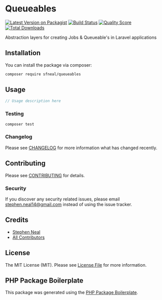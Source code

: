 # Queueables

[![Latest Version on Packagist](https://img.shields.io/packagist/v/sfneal/queueables.svg?style=flat-square)](https://packagist.org/packages/sfneal/queueables)
[![Build Status](https://img.shields.io/travis/sfneal/queueables/master.svg?style=flat-square)](https://travis-ci.org/sfneal/queueables)
[![Quality Score](https://img.shields.io/scrutinizer/g/sfneal/queueables.svg?style=flat-square)](https://scrutinizer-ci.com/g/sfneal/queueables)
[![Total Downloads](https://img.shields.io/packagist/dt/sfneal/queueables.svg?style=flat-square)](https://packagist.org/packages/sfneal/queueables)

Abstraction layers for creating Jobs & Queueable's in Laravel applications

## Installation

You can install the package via composer:

```bash
composer require sfneal/queueables
```

## Usage

``` php
// Usage description here
```

### Testing

``` bash
composer test
```

### Changelog

Please see [CHANGELOG](CHANGELOG.md) for more information what has changed recently.

## Contributing

Please see [CONTRIBUTING](CONTRIBUTING.md) for details.

### Security

If you discover any security related issues, please email stephen.neal14@gmail.com instead of using the issue tracker.

## Credits

- [Stephen Neal](https://github.com/sfneal)
- [All Contributors](../../contributors)

## License

The MIT License (MIT). Please see [License File](LICENSE.md) for more information.

## PHP Package Boilerplate

This package was generated using the [PHP Package Boilerplate](https://laravelpackageboilerplate.com).
